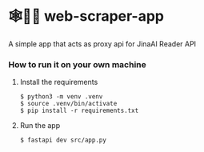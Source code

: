 # 🕸️🐍🔎 web-scraper-app

A simple app that acts as proxy api for JinaAI Reader API


### How to run it on your own machine

1. Install the requirements

   ```
   $ python3 -m venv .venv
   $ source .venv/bin/activate
   $ pip install -r requirements.txt
   ```

2. Run the app

   ```
   $ fastapi dev src/app.py
   ```
